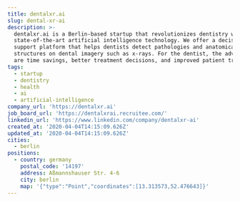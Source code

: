 ```yaml
---
title: dentalxr.ai
slug: dental-xr-ai
description: >-
  dentalxr.ai is a Berlin-based startup that revolutionizes dentistry with
  state-of-the-art artificial intelligence technology. We offer a decision
  support platform that helps dentists detect pathologies and anatomical
  structures on dental imagery such as x-rays. For the dentist, the advantages
  are time savings, better treatment decisions, and improved patient trust.
tags:
  - startup
  - dentistry
  - health
  - ai
  - artificial-intelligence
company_url: 'https://dentalxr.ai'
job_board_url: 'https://dentalxrai.recruitee.com/'
linkedin_url: 'https://www.linkedin.com/company/dentalxr-ai'
created_at: '2020-04-04T14:15:09.626Z'
updated_at: '2020-04-04T14:15:09.626Z'
cities:
  - berlin
positions:
  - country: germany
    postal_code: '14197'
    address: Aßmannshauser Str. 4-6
    city: berlin
    map: '{"type":"Point","coordinates":[13.313573,52.476643]}'
---
```


